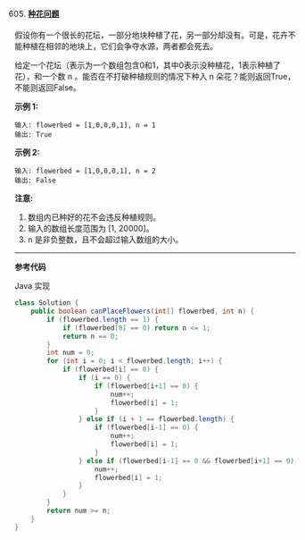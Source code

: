 605. #### [种花问题](https://leetcode-cn.com/problems/can-place-flowers/)

假设你有一个很长的花坛，一部分地块种植了花，另一部分却没有。可是，花卉不能种植在相邻的地块上，它们会争夺水源，两者都会死去。

给定一个花坛（表示为一个数组包含0和1，其中0表示没种植花，1表示种植了花），和一个数 n 。能否在不打破种植规则的情况下种入 n 朵花？能则返回True，不能则返回False。

**示例 1:**

```
输入: flowerbed = [1,0,0,0,1], n = 1
输出: True
```

**示例 2:**

```
输入: flowerbed = [1,0,0,0,1], n = 2
输出: False
```

**注意:**

1. 数组内已种好的花不会违反种植规则。
2. 输入的数组长度范围为 [1, 20000]。
3. n 是非负整数，且不会超过输入数组的大小。

------

**参考代码**

Java 实现

```java
class Solution {
    public boolean canPlaceFlowers(int[] flowerbed, int n) {
        if (flowerbed.length == 1) {
            if (flowerbed[0] == 0) return n <= 1;
            return n == 0;
        }
        int num = 0;
        for (int i = 0; i < flowerbed.length; i++) {
            if (flowerbed[i] == 0) {
                if (i == 0) {
                    if (flowerbed[i+1] == 0) {
                        num++;
                        flowerbed[i] = 1;
                    }
                } else if (i + 1 == flowerbed.length) {
                    if (flowerbed[i-1] == 0) {
                        num++;
                        flowerbed[i] = 1;
                    }
                } else if (flowerbed[i-1] == 0 && flowerbed[i+1] == 0) {
                    num++;
                    flowerbed[i] = 1;
                }
            }
        }
        return num >= n;
    }
}
```